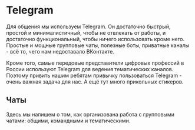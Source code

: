 # Telegram
Для общения мы используем Telegram. Он достаточно быстрый, простой и минималистичный, чтобы не отвлекать от работы, и достаточно функциональный, чтобы ничего использовать кроме него. Простые и мощные групповые чаты, полезные боты, приватные каналы - всё то, чего нам недоставало ВКонтакте.

Кроме того, самые передовые представители цифровых профессий в России используют Telegram для ведения тематических каналов. Поэтому привить нашим ребятам привычку пользоваться Telegram - очень важная задача для нас. А ещё тут много прикольных стикеров.

## Чаты
Здесь мы напишем о том, как организована работа с групповыми чатами: общими, командными и тематическими.

